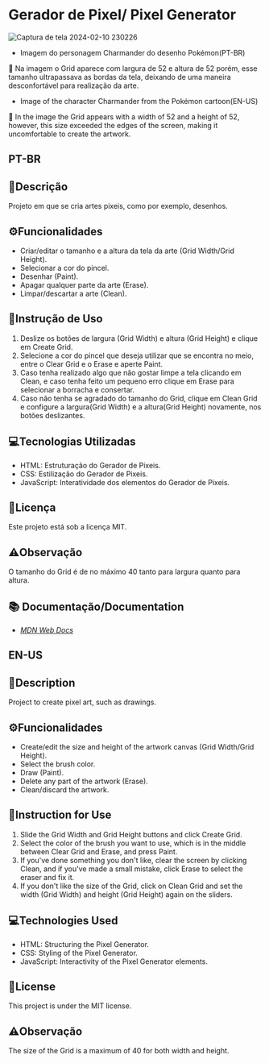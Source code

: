 
# Gerador de Pixel/ Pixel Generator
![Captura de tela 2024-02-10 230226](https://github.com/CarolFerr/Projetos_Front-End/assets/114115953/ccf07da9-5d36-4371-b4c8-55cf9e80bc27)

- Imagem do personagem Charmander do desenho Pokémon(PT-BR)
  
📌 Na imagem o Grid aparece com largura de 52 e altura de 52 porém, esse tamanho ultrapassava as bordas da tela, deixando de uma maneira desconfortável para realização da arte.

- Image of the character Charmander from the Pokémon cartoon(EN-US)
  
📌 In the image the Grid appears with a width of 52 and a height of 52, however, this size exceeded the edges of the screen, making it uncomfortable to create the artwork.
## PT-BR

## 📝Descrição
Projeto em que se cria artes pixeis, como por exemplo, desenhos.

## ⚙️Funcionalidades
- Criar/editar o tamanho e a altura da tela da arte (Grid Width/Grid Height).
- Selecionar a cor do pincel.
- Desenhar (Paint).
- Apagar qualquer parte da arte (Erase).
- Limpar/descartar a arte (Clean).

## 📖Instrução de Uso
1. Deslize os botões de largura (Grid Width) e altura (Grid Height) e clique em Create Grid.
2. Selecione a cor do pincel que deseja utilizar que se encontra no meio, entre o Clear Grid e o Erase e aperte Paint. 
3. Caso tenha realizado algo que não gostar limpe a tela clicando em Clean, e caso tenha feito um pequeno erro clique em Erase para selecionar a borracha e consertar.
4. Caso não tenha se agradado do tamanho do Grid, clique em Clean Grid e configure a largura(Grid Width) e a altura(Grid Height) novamente, nos botões deslizantes.

## 💻Tecnologias Utilizadas
- HTML: Estruturação do Gerador de Pixeis.
- CSS: Estilização do Gerador de Pixeis.
- JavaScript: Interatividade dos elementos do Gerador de Pixeis.

## 📜Licença
Este projeto está sob a licença MIT.

## ⚠️Observação
O tamanho do Grid é de no máximo 40 tanto para largura quanto para altura.

## 📚 Documentação/Documentation
- [*MDN Web Docs*](https://developer.mozilla.org/en-US/)

## EN-US
## 📝Description
Project to create pixel art, such as drawings.

## ⚙️Funcionalidades
- Create/edit the size and height of the artwork canvas (Grid Width/Grid Height).
- Select the brush color.
- Draw (Paint).
- Delete any part of the artwork (Erase).
- Clean/discard the artwork.

## 📖Instruction for Use
1. Slide the Grid Width and Grid Height buttons and click Create Grid.
2. Select the color of the brush you want to use, which is in the middle between Clear Grid and Erase, and press Paint. 
3. If you've done something you don't like, clear the screen by clicking Clean, and if you've made a small mistake, click Erase to select the eraser and fix it.
4. If you don't like the size of the Grid, click on Clean Grid and set the width (Grid Width) and height (Grid Height) again on the sliders.

## 💻Technologies Used
- HTML: Structuring the Pixel Generator.
- CSS: Styling of the Pixel Generator.
- JavaScript: Interactivity of the Pixel Generator elements.

## 📜License
This project is under the MIT license.

## ⚠️Observação
The size of the Grid is a maximum of 40 for both width and height.
